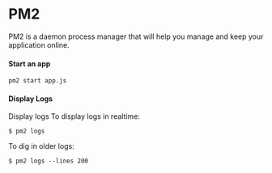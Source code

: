 # PM2

PM2 is a daemon process manager that will help you manage and keep your application online.

#### Start an app
```
pm2 start app.js
```

#### Display Logs

Display logs
To display logs in realtime:

```
$ pm2 logs
```

To dig in older logs:

```
$ pm2 logs --lines 200
```

